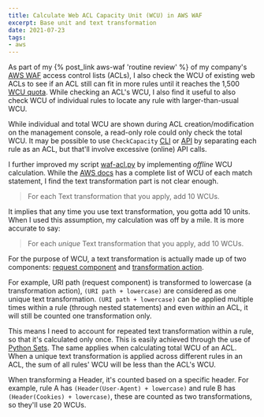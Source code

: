 ```yaml
---
title: Calculate Web ACL Capacity Unit (WCU) in AWS WAF
excerpt: Base unit and text transformation
date: 2021-07-23
tags:
- aws
---
```


As part of my {% post_link aws-waf 'routine review' %} of my company's [AWS WAF](https://aws.amazon.com/waf/) access control lists (ACLs), I also check the WCU of existing web ACLs to see if an ACL still can fit in more rules until it reaches the 1,500 [WCU quota](https://docs.aws.amazon.com/waf/latest/developerguide/limits.html). While checking an ACL's WCU, I also find it useful to also check WCU of individual rules to locate any rule with larger-than-usual WCU.

While individual and total WCU are shown during ACL creation/modification on the management console, a read-only role could only check the total WCU. It may be possible to use `CheckCapacity` [CLI](https://docs.aws.amazon.com/cli/latest/reference/wafv2/check-capacity.html) or [API](https://docs.aws.amazon.com/waf/latest/APIReference/API_CheckCapacity.html) by separating each rule as an ACL, but that'll involve excessive (online) API calls.

I further improved my script [waf-acl.py](https://gitlab.com/curben/aws-scripts/-/blob/main/waf-acl.py) by implementing _offline_ WCU calculation. While the [AWS docs](https://docs.aws.amazon.com/waf/latest/developerguide/waf-rule-statements-list.html) has a complete list of WCU of each match statement, I find the text transformation part is not clear enough.

>  For each Text transformation that you apply, add 10 WCUs.

It implies that any time you use text transformation, you gotta add 10 units. When I used this assumption, my calculation was off by a mile. It is more accurate to say:

>  For each _unique_ Text transformation that you apply, add 10 WCUs.

For the purpose of WCU, a text transformation is actually made up of two components: [request component](https://docs.aws.amazon.com/waf/latest/developerguide/waf-rule-statement-fields.html#waf-rule-statement-request-component) and [transformation action](https://docs.aws.amazon.com/waf/latest/developerguide/waf-rule-statement-fields.html#waf-rule-statement-transformation).

For example, URI path (request component) is transformed to lowercase (a transformation action), `(URI path + lowercase)` are considered as one unique text transformation. `(URI path + lowercase)` can be applied multiple times within a rule (through nested statements) and even _within_ an ACL, it will still be counted one transformation only.

This means I need to account for repeated text transformation within a rule, so that it's calculated only once. This is easily achieved through the use of [Python Sets](https://docs.python.org/3/tutorial/datastructures.html#sets). The same applies when calculating total WCU of an ACL. When a unique text transformation is applied across different rules in an ACL, the sum of all rules' WCU will be less than the ACL's WCU.

When transforming a Header, it's counted based on a specific header. For example, rule A has `(Header(User-Agent) + lowercase)` and rule B has `(Header(Cookies) + lowercase)`, these are counted as two transformations, so they'll use 20 WCUs.
